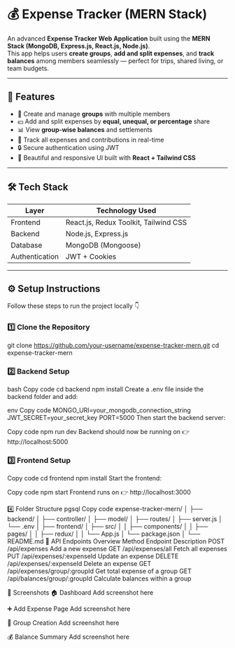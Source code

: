 # 💰 Expense Tracker (MERN Stack)

An advanced **Expense Tracker Web Application** built using the **MERN Stack (MongoDB, Express.js, React.js, Node.js)**.  
This app helps users **create groups**, **add and split expenses**, and **track balances** among members seamlessly — perfect for trips, shared living, or team budgets.

---

## 🚀 Features

- 👥 Create and manage **groups** with multiple members  
- 💵 Add and split expenses by **equal, unequal, or percentage** share  
- 📊 View **group-wise balances** and settlements  
- 🧾 Track all expenses and contributions in real-time  
- 🔒 Secure authentication using JWT  
- 🎨 Beautiful and responsive UI built with **React + Tailwind CSS**

---

## 🛠️ Tech Stack

| Layer        | Technology Used                     |
|---------------|-------------------------------------|
| Frontend      | React.js, Redux Toolkit, Tailwind CSS |
| Backend       | Node.js, Express.js                 |
| Database      | MongoDB (Mongoose)                 |
| Authentication| JWT + Cookies                       |

---

## ⚙️ Setup Instructions

Follow these steps to run the project locally 👇

### 1️⃣ Clone the Repository


git clone https://github.com/your-username/expense-tracker-mern.git
cd expense-tracker-mern

### 2️⃣ Backend Setup
bash
Copy code
cd backend
npm install
Create a .env file inside the backend folder and add:

env
Copy code
MONGO_URI=your_mongodb_connection_string
JWT_SECRET=your_secret_key
PORT=5000
Then start the backend server:

Copy code
npm run dev
Backend should now be running on 👉 http://localhost:5000


### 3️⃣ Frontend Setup

Copy code
cd frontend
npm install
Start the frontend:


Copy code
npm start
Frontend runs on 👉 http://localhost:3000

4️⃣ Folder Structure
pgsql
Copy code
expense-tracker-mern/
│
├── backend/
│   ├── controller/
│   ├── model/
│   ├── routes/
│   ├── server.js
│   └── .env
│
├── frontend/
│   ├── src/
│   │   ├── components/
│   │   ├── pages/
│   │   ├── redux/
│   │   └── App.js
│   └── package.json
│
└── README.md
🧩 API Endpoints Overview
Method	Endpoint	Description
POST	/api/expenses	Add a new expense
GET	/api/expenses/all	Fetch all expenses
PUT	/api/expenses/:expenseId	Update an expense
DELETE	/api/expenses/:expenseId	Delete an expense
GET	/api/expenses/group/:groupId	Get total expense of a group
GET	/api/balances/group/:groupId	Calculate balances within a group

📸 Screenshots
🏠 Dashboard
Add screenshot here

➕ Add Expense Page
Add screenshot here

👥 Group Creation
Add screenshot here

💰 Balance Summary
Add screenshot here

